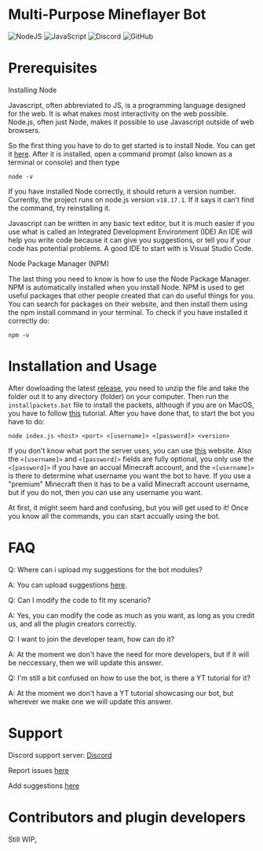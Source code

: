 # Multi-Purpose Mineflayer Bot
![NodeJS](https://img.shields.io/badge/node.js-6DA55F?style=for-the-badge&logo=node.js&logoColor=white) ![JavaScript](https://img.shields.io/badge/javascript-%23323330.svg?style=for-the-badge&logo=javascript&logoColor=%23F7DF1E) ![Discord](https://img.shields.io/badge/Discord-%235865F2.svg?style=for-the-badge&logo=discord&logoColor=white) ![GitHub](https://img.shields.io/badge/github-%23121011.svg?style=for-the-badge&logo=github&logoColor=white)

# Prerequisites

Installing Node

Javascript, often abbreviated to JS, is a programming language designed for the web. It is what makes most interactivity on the web possible.
Node.js, often just Node, makes it possible to use Javascript outside of web browsers.

So the first thing you have to do to get started is to install Node. You can get it [here](https://nodejs.org/en/download).
After it is installed, open a command prompt (also known as a terminal or console) and then type
```
node -v
```
If you have installed Node correctly, it should return a version number. Currently, the project runs on node.js version `v18.17.1`. If it says it can't find the command, try reinstalling it.

Javascript can be written in any basic text editor, but it is much easier if you use what is called an Integrated Development Environment (IDE)
An IDE will help you write code because it can give you suggestions, or tell you if your code has potential problems. A good IDE to start with is Visual Studio Code.

Node Package Manager (NPM)

The last thing you need to know is how to use the Node Package Manager.
NPM is automatically installed when you install Node.
NPM is used to get useful packages that other people created that can do useful things for you.
You can search for packages on their website, and then install them using the npm install command in your terminal.
To check if you have installed it correctly do:
```
npm -v
```

# Installation and Usage

After dowloading the latest [release](https://github.com/morisok31/atgmaildotcom_mineflayer_bot/releases/tag/v1.2.2.1), you need to unzip the file and take the folder out it to any directory (folder) on your computer. Then run the `installpackets.bat` file to install the packets, although if you are on MacOS, you have to follow [this](https://techanzone.com/how-to-run-bat-file-on-mac/) tutorial. After you have done that, to start the bot you have to do:

```
node index.js <host> <port> <[username]> <[password]> <version>
```

If you don't know what port the server uses, you can use [this](https://mcsrvstat.us/) website. Also the `<[username]>` and `<[password]>` fields are fully optional, you only use the `<[password]>` if you have an accual Minecraft account, and the `<[username]>` is there to determine what username you want the bot to have. If you use a "premium" Minecraft then it has to be a valid Minecraft account username, but if you do not, then you can use any username you want.

At first, it might seem hard and confusing, but you will get used to it! Once you know all the commands, you can start accually using the bot.

# FAQ

Q: Where can i upload my suggestions for the bot modules?

A: You can upload suggestions [here](https://github.com/morisok31/atgmaildotcom_mineflayer_bot/pulls).

Q: Can I modify the code to fit my scenario?

A: Yes, you can modify the code as much as you want, as long as you credit us, and all the plugin creators correctly.

Q: I want to join the developer team, how can do it?

A: At the moment we don't have the need for more developers, but if it will be neccessary, then we will update this answer.

Q: I'm still a bit confused on how to use the bot, is there a YT tutorial for it?

A: At the moment we don't have a YT tutorial showcasing our bot, but wherever we make one we will update this answer.

# Support

Discord support server: [Discord](https://www.youtube.com/watch?v=dQw4w9WgXcQ)

Report issues [here](https://github.com/morisok31/atgmaildotcom_mineflayer_bot/issues)

Add suggestions [here](https://github.com/morisok31/atgmaildotcom_mineflayer_bot/pulls)

# Contributors and plugin developers

Still WIP[.](https://www.youtube.com/watch?v=dQw4w9WgXcQ)
